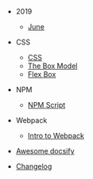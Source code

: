 - 2019

  - [June](june.md)

- CSS

  - [CSS](css.md)
  - [The Box Model](themes.md)
  - [Flex Box](themes.md)

- NPM

  - [NPM Script](npm.md)

- Webpack

  - [Intro to Webpack](webpack.md)

- [Awesome docsify](awesome.md)
- [Changelog](changelog.md)
